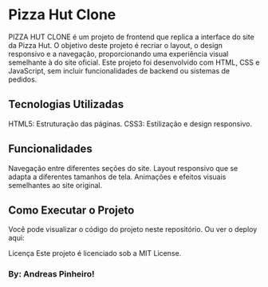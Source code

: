 # Pizza Hut Clone
PIZZA HUT CLONE é um projeto de frontend que replica a interface do site da Pizza Hut. O objetivo deste projeto é recriar o layout, o design responsivo e a navegação, proporcionando uma experiência visual semelhante à do site oficial. Este projeto foi desenvolvido com HTML, CSS e JavaScript, sem incluir funcionalidades de backend ou sistemas de pedidos.

## Tecnologias Utilizadas
HTML5: Estruturação das páginas.
CSS3: Estilização e design responsivo.


## Funcionalidades
Navegação entre diferentes seções do site.
Layout responsivo que se adapta a diferentes tamanhos de tela.
Animações e efeitos visuais semelhantes ao site original.

## Como Executar o Projeto
Você pode visualizar o código do projeto neste repositório.
Ou ver o deploy aqui: 

Licença
Este projeto é licenciado sob a MIT License.

### By: Andreas Pinheiro!
